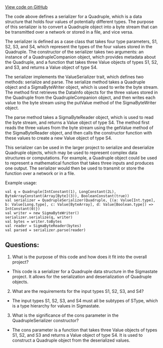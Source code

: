 [View code on GitHub](sigmastate-interpreterhttps://github.com/ScorexFoundation/sigmastate-interpreter/interpreter/shared/src/main/scala/sigmastate/serialization/trees/QuadrupleSerializer.scala)

The code above defines a serializer for a Quadruple, which is a data structure that holds four values of potentially different types. The purpose of this serializer is to convert a Quadruple object into a byte stream that can be transmitted over a network or stored in a file, and vice versa. 

The serializer is defined as a case class that takes four type parameters, S1, S2, S3, and S4, which represent the types of the four values stored in the Quadruple. The constructor of the serializer takes two arguments: an instance of a QuadrupleCompanion object, which provides metadata about the Quadruple, and a function that takes three Value objects of types S1, S2, and S3, and returns a Value object of type S4. 

The serializer implements the ValueSerializer trait, which defines two methods: serialize and parse. The serialize method takes a Quadruple object and a SigmaByteWriter object, which is used to write the byte stream. The method first retrieves the DataInfo objects for the three values stored in the Quadruple from the QuadrupleCompanion object, and then writes each value to the byte stream using the putValue method of the SigmaByteWriter object. 

The parse method takes a SigmaByteReader object, which is used to read the byte stream, and returns a Value object of type S4. The method first reads the three values from the byte stream using the getValue method of the SigmaByteReader object, and then calls the constructor function with these values to create a new Value object of type S4. 

This serializer can be used in the larger project to serialize and deserialize Quadruple objects, which may be used to represent complex data structures or computations. For example, a Quadruple object could be used to represent a mathematical function that takes three inputs and produces one output. The serializer would then be used to transmit or store the function over a network or in a file. 

Example usage:

```
val q = Quadruple(IntConstant(1), LongConstant(2L), ByteArrayConstant(Array[Byte](3)), BooleanConstant(true))
val serializer = QuadrupleSerializer(Quadruple, {(a: Value[Int.type], b: Value[Long.type], c: Value[ByteArray], d: Value[Boolean.type]) => IntConstant(0)})
val writer = new SigmaByteWriter()
serializer.serialize(q, writer)
val bytes = writer.toBytes
val reader = SigmaByteReader(bytes)
val parsed = serializer.parse(reader)
```
## Questions: 
 1. What is the purpose of this code and how does it fit into the overall project?
- This code is a serializer for a Quadruple data structure in the Sigmastate project. It allows for the serialization and deserialization of Quadruple objects.

2. What are the requirements for the input types S1, S2, S3, and S4?
- The input types S1, S2, S3, and S4 must all be subtypes of SType, which is a type hierarchy for values in Sigmastate.

3. What is the significance of the cons parameter in the QuadrupleSerializer constructor?
- The cons parameter is a function that takes three Value objects of types S1, S2, and S3 and returns a Value object of type S4. It is used to construct a Quadruple object from the deserialized values.